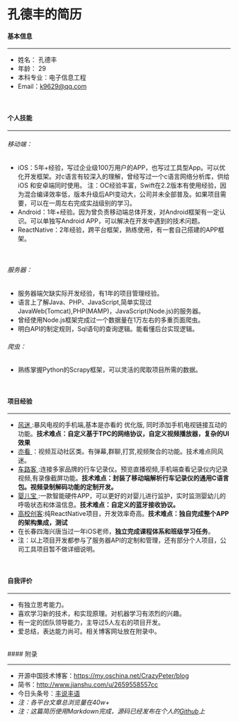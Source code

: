 # 孔德丰的简历

#### 基本信息

-------


* 姓名： 孔德丰
* 年龄： 29
* 本科专业：电子信息工程
* Email：k9629@qq.com
<br>

#### 个人技能

-------

###### 移动端：
* iOS：5年+经验，写过企业级100万用户的APP，也写过工具型App。可以优化开发框架。对c语言有较深入的理解，曾经写过一个c语言网络分析库，供给iOS 和安卓端同时使用。
    注：OC经验丰富，Swift在2.2版本有使用经验，因为混合编译效率低，版本升级后API变动大，公司并未全部普及。如果项目需要，可以在一周左右完成实战级别的学习。
* Android：1年+经验。因为曾负责移动端总体开发，对Android框架有一定认识。可以单独写Android APP，可以解决在开发中遇到的技术问题。
* ReactNative：2年经验，跨平台框架，熟练使用，有一套自己搭建的APP框架。
<br>

###### 服务器：
* 服务器端欠缺实际开发经验，有1年的项目管理经验。
* 语言上了解Java、PHP、JavaScript,简单实现过JavaWeb(Tomcat),PHP(MAMP)，JavaScript(Node.js)的服务器。
* 曾经使用Node.js框架完成过一个数据量在1万左右的多重页面爬虫。
* 明白API的制定规则，Sql语句的查询逻辑。能看懂后台实现逻辑。

###### 爬虫：
* 熟练掌握Python的Scrapy框架，可以灵活的爬取项目所需的数据。

<br>

#### 项目经验
-------

* [ 风迷 ](http://www.fengmi.tv/):暴风电视的手机端,基本是亦看的  优化版, 同时添加手机电视链接互动的功能。**技术难点：自定义基于TPC的网络协议，自定义视频播放器，复杂的UI效果**
* [ 亦看 ](https://baike.baidu.com/item/%E4%BA%A6%E7%9C%8B/16850911?fr=aladdin)：视频互动社区类。有弹幕,群聊,打赏,视频聚合的功能。技术难点同风迷。
* [ 车路客 ](http://www.yxdown.com/iossoft/306558.html):连接多家品牌的行车记录仪。预览直播视频,手机端查看记录仪内记录视频,有录像截屏功能。**技术难点：封装了移动端解析行车记录仪的通用C语言包。视频录制解码功能的定制开发。**
* [ 婴儿宝 ](https://baike.baidu.com/item/%E5%A9%B4%E5%84%BF%E4%BF%9D/20303158?fr=aladdin):一款智能硬件APP，可以更好的对婴儿进行监护，实时监测婴幼儿的呼吸状态和体温信息。**技术难点：自定义的蓝牙接收协议。**
* [高校创客](https://www.pgyer.com/5XoU):纯ReactNative项目，开发效率奇高。**技术难点：独自完成整个APP的架构集成，测试**
* 在长春四海兴唐当过一年iOS老师，**独立完成课程体系和班级学习任务**。
* 注：以上项目开发都参与了服务器API的定制和管理，还有部分个人项目，公司工具项目暂不做详细说明。

<br>

#### 自我评价
-------
* 有独立思考能力。
* 喜欢学习新的技术，和实现原理。对机器学习有浓烈的兴趣。
* 有一定的团队领导能力，主导过5人左右的项目开发。
* 爱总结，表达能力尚可。相关博客网址放在附录中。

<br>
#### 附录

-------
* 开源中国技术博客：https://my.oschina.net/CrazyPeter/blog
* 简书：http://www.jianshu.com/u/2659558557cc
* 今日头条号：[丰说丰语](http://m.toutiao.com/profile/56321594308/?&tt_from=mobile_qq&utm_source=mobile_qq&utm_medium=toutiao_ios&utm_campaign=client_share)
* *注：各平台文章总浏览量在40w+*
* *注：这篇简历使用Markdown完成，源码已经发布在个人的[Github](https://github.com/CrazyPeter/Who_I_AM)上*






